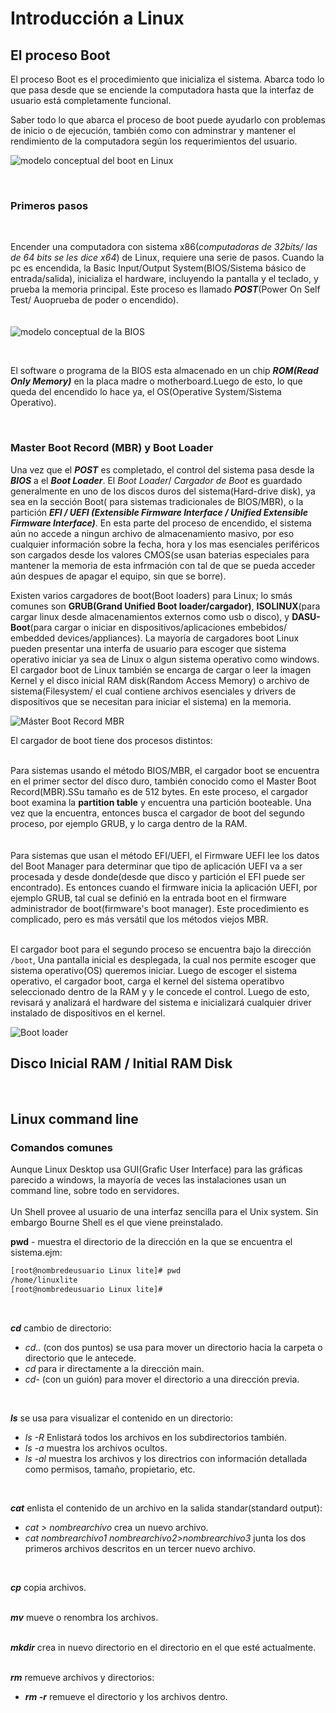 # Introducción a Linux

## El proceso Boot

El proceso Boot es el procedimiento que inicializa el sistema. Abarca todo lo que pasa desde que se enciende la computadora hasta que la interfaz de usuario está completamente funcional.  

Saber todo lo que abarca el proceso de boot puede ayudarlo con problemas de inicio o de ejecución, también como con adminstrar y mantener el rendimiento de la computadora según los requerimientos del usuario.

![modelo conceptual del boot en Linux](bootdiagram.jpg)  

</br>  

### **Primeros pasos**  

</br>  

Encender una computadora con sistema x86(_computadoras de 32bits/ las de 64 bits se les dice x64_) de Linux, requiere una serie de pasos. Cuando la pc es encendida, la Basic Input/Output System(BIOS/Sistema básico de entrada/salida), inicializa el hardware, incluyendo la pantalla y el teclado, y prueba la memoria principal. Este proceso es llamado _**POST**_(Power On Self Test/ Auoprueba de poder o encendido).  
</br>  
![modelo conceptual de la BIOS](BIOSpoweron.jpg)  

</br>  

El software o programa de la BIOS  esta almacenado en un chip _**ROM(Read Only Memory)**_ en la placa madre o motherboard.Luego de esto, lo que queda del encendido lo hace ya, el OS(Operative System/Sistema Operativo).  

</br>  

### **Master Boot Record (MBR) y Boot Loader**  

Una vez que el _**POST**_ es completado, el control del sistema pasa desde la _**BIOS**_ a el _**Boot Loader**_. El _Boot Loader_/ _Cargador de Boot_ es guardado generalmente en uno de los discos duros del sistema(Hard-drive disk), ya sea en la sección Boot( para sistemas tradicionales de BIOS/MBR), o la partición _**EFI / UEFI (Extensible Firmware Interface / Unified Extensible Firmware Interface)**_. En esta parte del proceso de encendido, el sistema aún no accede a ningun archivo de almacenamiento masivo, por eso cualquier información sobre la fecha, hora y los mas esenciales periféricos son cargados desde los valores  CMOS(se usan baterias especiales para mantener la memoria de esta infrmación con tal de que se pueda acceder aún despues de apagar el equipo, sin que se borre).  

Existen varios cargadores de boot(Boot loaders) para Linux; lo smás comunes son **GRUB(Grand Unified Boot loader/cargador)**, **ISOLINUX**(para cargar linux desde almacenamientos externos como usb o disco), y **DASU-Boot**(para cargar o iniciar en dispositivos/aplicaciones embebidos/ embedded devices/appliances). La mayoría de cargadores boot Linux pueden presentar una interfa de usuario para escoger que sistema operativo iniciar ya sea de Linux o algun sistema operativo como windows. El cargador boot de Linux también se encarga de cargar o leer la imagen Kernel y el disco inicial RAM disk(Random Access Memory) o archivo de sistema(Filesystem/ el cual contiene archivos esenciales y drivers de dispositivos que se necesitan para iniciar el sistema) en la memoria.  

![Máster Boot Record MBR](Master-Boot-Record(MBR).jpg)  

El cargador de boot tiene dos procesos distintos:  
</br>  

Para sistemas usando el método BIOS/MBR, el cargador boot se encuentra en el primer sector del disco duro, también conocido como el Master Boot Record(MBR).SSu tamaño es de 512 bytes. En este proceso, el cargador boot examina la **partition table** y encuentra una partición booteable. Una vez que la encuentra, entonces busca el cargador de boot del segundo proceso, por ejemplo GRUB, y lo carga dentro de la RAM.  
</br>  
Para sistemas que usan el método EFI/UEFI, el Firmware UEFI lee los datos del Boot Manager para determinar que tipo de aplicación UEFI va a ser procesada y desde donde(desde que disco y partición el EFI puede ser encontrado). Es entonces cuando el firmware inicia la aplicación UEFI, por ejemplo GRUB, tal cual se definió en la entrada boot en el firmware administrador de boot(firmware's boot manager). Este procedimiento es complicado, pero es más versátil que los métodos viejos MBR.  
</br>  

El cargador boot para el segundo proceso se encuentra bajo la dirección `/boot`, Una pantalla inicial es desplegada, la cual nos permite escoger que sistema operativo(OS) queremos iniciar. Luego de escoger el sistema operativo, el cargador boot, carga el kernel del sistema operatibvo seleccionado dentro de la RAM y y le concede el control. Luego de esto, revisará y analizará el hardware del sistema e inicializará cualquier driver instalado de dispositivos en el kernel.

![Boot loader](Boot-loader.jpg)

## Disco Inicial RAM / Initial RAM Disk  

</br>  



## Linux command line

### **Comandos comunes**

Aunque Linux Desktop usa GUI(Grafic User Interface) para las gráficas parecido a windows, la mayoría de veces las instalaciones usan un command line, sobre todo en servidores.  
</br>
Un Shell provee al usuario de una interfaz sencilla para el Unix system. Sin embargo Bourne Shell es el que viene preinstalado.

**pwd** - muestra el directorio de la dirección en la que se encuentra el sistema.ejm:

```bash
[root@nombredeusuario Linux lite]# pwd  
/home/linuxlite
[root@nombredeusuario Linux lite]#
```  

</br>

_**cd**_ cambio de directorio:

* _cd.._ (con dos puntos) se usa para mover un directorio hacia la carpeta o directorio que le antecede.  
* _cd_ para ir directamente a la dirección main.  
* _cd-_ (con un guión) para mover el directorio a una dirección previa.  
</br>

_**ls**_ se usa para visualizar el contenido en un directorio:  

* _ls -R_ Enlistará todos los archivos en los subdirectorios también.  
* _ls -a_ muestra los archivos ocultos.  
* _ls -al_ muestra los archivos y los directrios con información detallada como permisos, tamaño, propietario, etc.  
</br>  

_**cat**_ enlista el contenido de un archivo en la salida standar(standard output):  

* _cat > nombrearchivo_ crea un nuevo archivo.  
* _cat nombrearchivo1 nombrearchivo2>nombrearchivo3_ junta los dos primeros archivos descritos en un tercer nuevo archivo.  
</br>

_**cp**_ copia archivos.  
</br>  

_**mv**_ mueve o renombra los archivos.  
</br>  

_**mkdir**_ crea in nuevo directorio en el directorio en el que esté actualmente.  
</br>  

_**rm**_  remueve archivos y directorios:  

* _**rm -r**_ remueve el directorio y los archivos dentro.  
